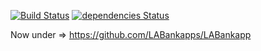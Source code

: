 [![Build Status](https://travis-ci.org/FabienGreard/kitapp.svg?branch=master)](https://travis-ci.org/FabienGreard/kitapp)
[![dependencies Status](https://david-dm.org/FabienGreard/kitapp/status.svg)](https://david-dm.org/FabienGreard/kitapp)

Now under => https://github.com/LABankapps/LABankapp
